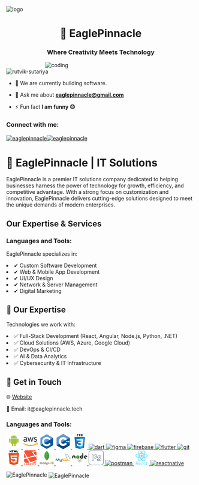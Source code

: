 ![logo](https://github.com/EaglePinnacle/EaglePinnacle/blob/main/banner.png)
<h1 align="center">👋 EaglePinnacle</h1>
<h3 align="center">Where Creativity Meets Technology</h3>

<img align="right" alt="coding" width="400" src="https://user-images.githubusercontent.com/55389276/140866485-8fb1c876-9a8f-4d6a-98dc-08c4981eaf70.gif">

<p align="left"> <img src="https://komarev.com/ghpvc/?username=rutvik-sutariya&label=Profile%20views&color=0e75b6&style=flat" alt="rutvik-sutariya" /> </p>

- 🌱 We are currently building software.

- 💬 Ask me about **eaglepinnacle@gmail.com**

- ⚡ Fun fact **I am funny 😊**

<h3 align="left">Connect with me:</h3>
<p align="left">
<a href="https://www.linkedin.com/company/eaglepinnacle/" target="blank"><img align="center" src="https://raw.githubusercontent.com/rahuldkjain/github-profile-readme-generator/master/src/images/icons/Social/linked-in-alt.svg" alt="eaglepinnacle" height="30" width="40" /></a><a href="https://instagram.com/eaglepinnacle" target="blank"><img align="center" src="https://raw.githubusercontent.com/rahuldkjain/github-profile-readme-generator/master/src/images/icons/Social/instagram.svg" alt="eaglepinnacle" height="30" width="40" /></a>
</p>
<h1>🚀 EaglePinnacle | IT Solutions</h1>
<p>EaglePinnacle is a premier IT solutions company dedicated to helping businesses harness the power of technology for growth, efficiency, and competitive advantage. With a strong focus on customization and innovation, EaglePinnacle delivers cutting-edge solutions designed to meet the unique demands of modern enterprises.</p>

<h2>Our Expertise & Services</h2>

<h3 align="left">Languages and Tools:</h3>

<p>EaglePinnacle specializes in:</p>
            <li>✔ Custom Software Development</li>
            <li>✔ Web & Mobile App Development</li>
            <li>✔ UI/UX Design</li>
            <li>✔ Network & Server Management</li>
            <li>✔ Digital Marketing</li>
   

  <h2>📌 Our Expertise</h2>
        <p>Technologies we work with:</p>
            <li>✅ Full-Stack Development (React, Angular, Node.js, Python, .NET)</li>
            <li>✅ Cloud Solutions (AWS, Azure, Google Cloud)</li>
            <li>✅ DevOps & CI/CD</li>
            <li>✅ AI & Data Analytics</li>
            <li>✅ Cybersecurity & IT Infrastructure</li>
            <h2>📌 Get in Touch</h2>
            <p>🌐 <a href="https://www.eaglepinnacle.tech" target="_blank">Website</a></p>
            <p>📧 Email: it@eaglepinnacle.tech</p>
        
        
        
<h3 align="left">Languages and Tools:</h3>
<p align="left"> <a href="https://developer.android.com" target="_blank" rel="noreferrer"> <img src="https://raw.githubusercontent.com/devicons/devicon/master/icons/android/android-original-wordmark.svg" alt="android" width="40" height="40"/> </a> <a href="https://aws.amazon.com" target="_blank" rel="noreferrer"> <img src="https://raw.githubusercontent.com/devicons/devicon/master/icons/amazonwebservices/amazonwebservices-original-wordmark.svg" alt="aws" width="40" height="40"/> </a> <a href="https://www.cprogramming.com/" target="_blank" rel="noreferrer"> <img src="https://raw.githubusercontent.com/devicons/devicon/master/icons/c/c-original.svg" alt="c" width="40" height="40"/> </a> <a href="https://www.w3schools.com/cpp/" target="_blank" rel="noreferrer"> <img src="https://raw.githubusercontent.com/devicons/devicon/master/icons/cplusplus/cplusplus-original.svg" alt="cplusplus" width="40" height="40"/> </a> <a href="https://www.w3schools.com/css/" target="_blank" rel="noreferrer"> <img src="https://raw.githubusercontent.com/devicons/devicon/master/icons/css3/css3-original-wordmark.svg" alt="css3" width="40" height="40"/> </a> <a href="https://dart.dev" target="_blank" rel="noreferrer"> <img src="https://www.vectorlogo.zone/logos/dartlang/dartlang-icon.svg" alt="dart" width="40" height="40"/> </a> <a href="https://www.figma.com/" target="_blank" rel="noreferrer"> <img src="https://www.vectorlogo.zone/logos/figma/figma-icon.svg" alt="figma" width="40" height="40"/> </a> <a href="https://firebase.google.com/" target="_blank" rel="noreferrer"> <img src="https://www.vectorlogo.zone/logos/firebase/firebase-icon.svg" alt="firebase" width="40" height="40"/> </a> <a href="https://flutter.dev" target="_blank" rel="noreferrer"> <img src="https://www.vectorlogo.zone/logos/flutterio/flutterio-icon.svg" alt="flutter" width="40" height="40"/> </a> <a href="https://git-scm.com/" target="_blank" rel="noreferrer"> <img src="https://www.vectorlogo.zone/logos/git-scm/git-scm-icon.svg" alt="git" width="40" height="40"/> </a> <a href="https://www.w3.org/html/" target="_blank" rel="noreferrer"> <img src="https://raw.githubusercontent.com/devicons/devicon/master/icons/html5/html5-original-wordmark.svg" alt="html5" width="40" height="40"/> </a> <a href="https://laravel.com/" target="_blank" rel="noreferrer"> <img src="https://raw.githubusercontent.com/devicons/devicon/master/icons/laravel/laravel-plain-wordmark.svg" alt="laravel" width="40" height="40"/> </a> <a href="https://www.mongodb.com/" target="_blank" rel="noreferrer"> <img src="https://raw.githubusercontent.com/devicons/devicon/master/icons/mongodb/mongodb-original-wordmark.svg" alt="mongodb" width="40" height="40"/> </a> <a href="https://www.mysql.com/" target="_blank" rel="noreferrer"> <img src="https://raw.githubusercontent.com/devicons/devicon/master/icons/mysql/mysql-original-wordmark.svg" alt="mysql" width="40" height="40"/> </a> <a href="https://nodejs.org" target="_blank" rel="noreferrer"> <img src="https://raw.githubusercontent.com/devicons/devicon/master/icons/nodejs/nodejs-original-wordmark.svg" alt="nodejs" width="40" height="40"/> </a> <a href="https://www.photoshop.com/en" target="_blank" rel="noreferrer"> <img src="https://raw.githubusercontent.com/devicons/devicon/master/icons/photoshop/photoshop-line.svg" alt="photoshop" width="40" height="40"/> </a> <a href="https://postman.com" target="_blank" rel="noreferrer"> <img src="https://www.vectorlogo.zone/logos/getpostman/getpostman-icon.svg" alt="postman" width="40" height="40"/> </a> <a href="https://reactjs.org/" target="_blank" rel="noreferrer"> <img src="https://raw.githubusercontent.com/devicons/devicon/master/icons/react/react-original-wordmark.svg" alt="react" width="40" height="40"/> </a> <a href="https://reactnative.dev/" target="_blank" rel="noreferrer"> <img src="https://reactnative.dev/img/header_logo.svg" alt="reactnative" width="40" height="40"/> </a> </p>

<p><img align="left" src="https://github-readme-stats.vercel.app/api/top-langs?username=EaglePinnacle&show_icons=true&locale=en&layout=compact" alt="EaglePinnacle" /></p>

<p>&nbsp;<img align="center" src="https://github-readme-stats.vercel.app/api?username=EaglePinnacle&show_icons=true&locale=en" alt="EaglePinnacle" /></p>
